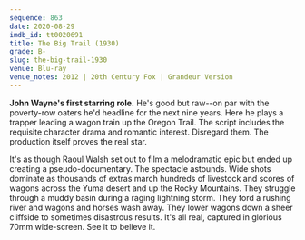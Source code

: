 ```yaml
---
sequence: 863
date: 2020-08-29
imdb_id: tt0020691
title: The Big Trail (1930)
grade: B-
slug: the-big-trail-1930
venue: Blu-ray
venue_notes: 2012 | 20th Century Fox | Grandeur Version
---
```


**John Wayne's first starring role.** He's good but raw--on par with the poverty-row oaters he'd headline for the next nine years. Here he plays a trapper leading a wagon train up the Oregon Trail. The script includes the requisite character drama and romantic interest. Disregard them. The production itself proves the real star.

<!-- end -->

It's as though Raoul Walsh set out to film a melodramatic epic but ended up creating a pseudo-documentary. The spectacle astounds. Wide shots dominate as thousands of extras march hundreds of livestock and scores of wagons across the Yuma desert and up the Rocky Mountains. They struggle through a muddy basin during a raging lightning storm. They ford a rushing river and wagons and horses wash away. They lower wagons down a sheer cliffside to sometimes disastrous results. It's all real, captured in glorious 70mm wide-screen. See it to believe it.